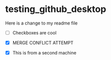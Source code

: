 # testing_github_desktop

Here is a change to my readme file

- [ ] Checkboxes are cool

- [X] MERGE CONFLICT ATTEMPT

- [X] This is from a second machine